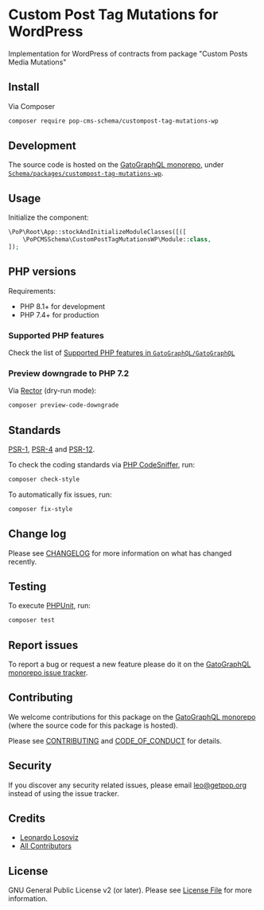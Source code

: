 # Custom Post Tag Mutations for WordPress

<!--
[![Build Status][ico-travis]][link-travis]
[![Quality Score][ico-code-quality]][link-code-quality]
[![Software License][ico-license]](LICENSE.md)
[![Latest Version on Packagist][ico-version]][link-packagist]
[![Coverage Status][ico-scrutinizer]][link-scrutinizer]
[![Total Downloads][ico-downloads]][link-downloads]
-->

Implementation for WordPress of contracts from package "Custom Posts Media Mutations"

## Install

Via Composer

``` bash
composer require pop-cms-schema/custompost-tag-mutations-wp
```

## Development

The source code is hosted on the [GatoGraphQL monorepo](https://github.com/GatoGraphQL/GatoGraphQL), under [`Schema/packages/custompost-tag-mutations-wp`](https://github.com/GatoGraphQL/GatoGraphQL/tree/master/layers/Schema/packages/custompost-tag-mutations-wp).

## Usage

Initialize the component:

``` php
\PoP\Root\App::stockAndInitializeModuleClasses([([
    \PoPCMSSchema\CustomPostTagMutationsWP\Module::class,
]);
```

## PHP versions

Requirements:

- PHP 8.1+ for development
- PHP 7.4+ for production

### Supported PHP features

Check the list of [Supported PHP features in `GatoGraphQL/GatoGraphQL`](https://github.com/GatoGraphQL/GatoGraphQL/blob/master/docs/supported-php-features.md)

### Preview downgrade to PHP 7.2

Via [Rector](https://github.com/rectorphp/rector) (dry-run mode):

```bash
composer preview-code-downgrade
```

## Standards

[PSR-1](https://www.php-fig.org/psr/psr-1), [PSR-4](https://www.php-fig.org/psr/psr-4) and [PSR-12](https://www.php-fig.org/psr/psr-12).

To check the coding standards via [PHP CodeSniffer](https://github.com/squizlabs/PHP_CodeSniffer), run:

``` bash
composer check-style
```

To automatically fix issues, run:

``` bash
composer fix-style
```

## Change log

Please see [CHANGELOG](CHANGELOG.md) for more information on what has changed recently.

## Testing

To execute [PHPUnit](https://phpunit.de/), run:

``` bash
composer test
```

## Report issues

To report a bug or request a new feature please do it on the [GatoGraphQL monorepo issue tracker](https://github.com/GatoGraphQL/GatoGraphQL/issues).

## Contributing

We welcome contributions for this package on the [GatoGraphQL monorepo](https://github.com/GatoGraphQL/GatoGraphQL) (where the source code for this package is hosted).

Please see [CONTRIBUTING](CONTRIBUTING.md) and [CODE_OF_CONDUCT](CODE_OF_CONDUCT.md) for details.

## Security

If you discover any security related issues, please email leo@getpop.org instead of using the issue tracker.

## Credits

- [Leonardo Losoviz][link-author]
- [All Contributors][link-contributors]

## License

GNU General Public License v2 (or later). Please see [License File](LICENSE.md) for more information.

[ico-version]: https://img.shields.io/packagist/v/pop-cms-schema/custompost-tag-mutations-wp.svg?style=flat-square
[ico-license]: https://img.shields.io/badge/license-GPLv2-brightgreen.svg?style=flat-square
[ico-travis]: https://img.shields.io/travis/pop-cms-schema/custompost-tag-mutations-wp/master.svg?style=flat-square
[ico-scrutinizer]: https://img.shields.io/scrutinizer/coverage/g/pop-cms-schema/custompost-tag-mutations-wp.svg?style=flat-square
[ico-code-quality]: https://img.shields.io/scrutinizer/g/pop-cms-schema/custompost-tag-mutations-wp.svg?style=flat-square
[ico-downloads]: https://img.shields.io/packagist/dt/pop-cms-schema/custompost-tag-mutations-wp.svg?style=flat-square

[link-packagist]: https://packagist.org/packages/pop-cms-schema/custompost-tag-mutations-wp
[link-travis]: https://travis-ci.org/pop-cms-schema/custompost-tag-mutations-wp
[link-scrutinizer]: https://scrutinizer-ci.com/g/pop-cms-schema/custompost-tag-mutations-wp/code-structure
[link-code-quality]: https://scrutinizer-ci.com/g/pop-cms-schema/custompost-tag-mutations-wp
[link-downloads]: https://packagist.org/packages/pop-cms-schema/custompost-tag-mutations-wp
[link-author]: https://github.com/leoloso
[link-contributors]: ../../../../../../contributors
